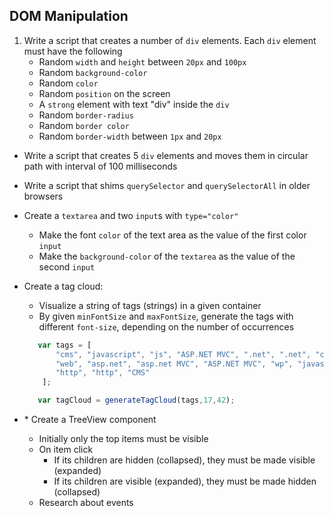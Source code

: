 ## DOM Manipulation

1. Write a script that creates a number of `div` elements. Each `div` element must have the following
    * Random `width` and `height` between `20px` and `100px`
    * Random `background-color`
    * Random `color`
    * Random `position` on the screen
    * A `strong` element with text "div" inside the `div`
    * Random `border-radius`
    * Random `border color`
    * Random `border-width` between `1px` and `20px`
* Write a script that creates 5 `div` elements and moves them in circular path with interval of 100 milliseconds
* Write a script that shims `querySelector` and `querySelectorAll` in older browsers
* Create a `textarea` and two `input`s with `type="color"`
    * Make the font `color` of the text area as the value of the first color `input`
    * Make the `background-color` of the `textarea` as the value of the second `input`
* Create a tag cloud:
    * Visualize a string of tags (strings) in a given container
    * By given `minFontSize` and `maxFontSize`, generate the tags with different `font-size`, depending on the number of occurrences

    ```js
       var tags = [
           "cms", "javascript", "js", "ASP.NET MVC", ".net", ".net", "css", "wordpress", "xaml", "js", "http",
           "web", "asp.net", "asp.net MVC", "ASP.NET MVC", "wp", "javascript", "js", "cms", "html", "javascript",
           "http", "http", "CMS"
        ];

       var tagCloud = generateTagCloud(tags,17,42);
    ```
    
* \* Create a TreeView component
    * Initially only the top items must be visible
    * On item click
        * If its children are hidden (collapsed), they must be made visible (expanded)
        * If its children are visible (expanded), they must be made hidden (collapsed)
    * Research about events
